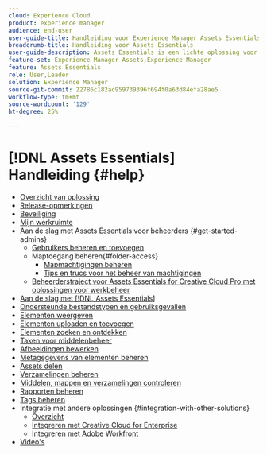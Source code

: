 ```yaml
---
cloud: Experience Cloud
product: experience manager
audience: end-user
user-guide-title: Handleiding voor Experience Manager Assets Essentials
breadcrumb-title: Handleiding voor Assets Essentials
user-guide-description: Assets Essentials is een lichte oplossing voor middelenbeheer die vanuit andere Experience Cloud-toepassingen werkt.
feature-set: Experience Manager Assets,Experience Manager
feature: Assets Essentials
role: User,Leader
solution: Experience Manager
source-git-commit: 22786c182ac959739396f694f0a63d84efa28ae5
workflow-type: tm+mt
source-wordcount: '129'
ht-degree: 25%

---
```



# [!DNL Assets Essentials] Handleiding {#help}

+ [Overzicht van oplossing](introduction.md)
+ [Release-opmerkingen](release-notes.md)
+ [Beveiliging](security-overview.md)
+ [Mijn werkruimte](my-workspace.md)
+ Aan de slag met Assets Essentials voor beheerders {#get-started-admins}
   + [Gebruikers beheren en toevoegen](deploy-administer.md)
   + Maptoegang beheren{#folder-access}
      + [Mapmachtigingen beheren](manage-permissions.md)
      + [Tips en trucs voor het beheer van machtigingen](permission-management-best-practices.md)
   + [Beheerderstraject voor Assets Essentials for Creative Cloud Pro met oplossingen voor werkbeheer](assets-essentials-cc-pro-work-management-admin-journey.md)
+ [Aan de slag met [!DNL Assets Essentials]](get-started.md)
+ [Ondersteunde bestandstypen en gebruiksgevallen](supported-file-formats.md)
+ [Elementen weergeven](navigate-view.md)
+ [Elementen uploaden en toevoegen](add-delete.md)
+ [Elementen zoeken en ontdekken](search.md)
+ [Taken voor middelenbeheer](manage-organize.md)
+ [Afbeeldingen bewerken](edit-images.md)
+ [Metagegevens van elementen beheren](metadata.md)
+ [Assets delen](share-links-for-assets.md)
+ [Verzamelingen beheren](manage-collections.md)
+ [Middelen, mappen en verzamelingen controleren](manage-notifications.md)
+ [Rapporten beheren](manage-reports.md)
+ [Tags beheren](tagging-management.md)
+ Integratie met andere oplossingen {#integration-with-other-solutions}
   + [Overzicht](integration.md)
   + [Integreren met Creative Cloud for Enterprise](integrate-with-creative-cloud.md)
   + [Integreren met Adobe Workfront](integrate-with-workfront.md)
+ [Video&#39;s](https://experienceleague.adobe.com/docs/experience-manager-learn/assets-essentials/overview.html)

